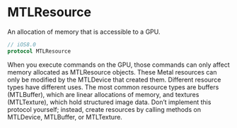 # MTLResource
An allocation of memory that is accessible to a GPU.

```Swift
// iOS8.0
protocol MTLResource
```

When you execute commands on the GPU, those commands can only affect memory allocated as MTLResource objects.
These Metal resources can only be modified by the MTLDevice that created them.
Different resource types have different uses.
The most common resource types are buffers (MTLBuffer),
which are linear allocations of memory, and textures (MTLTexture), which hold structured image data.
Don’t implement this protocol yourself; instead, create resources by calling methods on MTLDevice, MTLBuffer, or MTLTexture.

